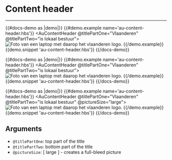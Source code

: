 # Content header

---

{{#docs-demo as |demo|}}
  {{#demo.example name='au-content-header.hbs'}}
    <AuContentHeader @titlePartOne="Vlaanderen" @titlePartTwo="is lokaal bestuur">
      <img sizes="50vw" src="/assets/images/loket-header-1600.jpg" srcset="/assets/images/loket-header-320.jpg 320w, /assets/images/loket-header-1024.jpg 1024w, /assets/images/loket-header-1600.jpg 1600w" alt="Foto van een laptop met daarop het vlaanderen logo.">
    </AuContentHeader>
  {{/demo.example}}
  {{demo.snippet 'au-content-header.hbs'}}
{{/docs-demo}}

{{#docs-demo as |demo|}}
  {{#demo.example name='au-content-header.hbs'}}
    <AuContentHeader @titlePartOne="Vlaanderen" @titlePartTwo="is lokaal bestuur">
      <img sizes="50vw" src="/assets/images/loket-header-1600.jpg" srcset="/assets/images/loket-header-320.jpg 320w, /assets/images/loket-header-1024.jpg 1024w, /assets/images/loket-header-1600.jpg 1600w" alt="Foto van een laptop met daarop het vlaanderen logo.">
    </AuContentHeader>
  {{/demo.example}}
  {{demo.snippet 'au-content-header.hbs'}}
{{/docs-demo}}

{{#docs-demo as |demo|}}
  {{#demo.example name='au-content-header.hbs'}}
    <AuContentHeader @titlePartOne="Vlaanderen" @titlePartTwo="is lokaal bestuur" @pictureSize="large">
      <img sizes="50vw" src="/assets/images/loket-header-1600.jpg" srcset="/assets/images/loket-header-320.jpg 320w, /assets/images/loket-header-1024.jpg 1024w, /assets/images/loket-header-1600.jpg 1600w" alt="Foto van een laptop met daarop het vlaanderen logo.">
    </AuContentHeader>
  {{/demo.example}}
  {{demo.snippet 'au-content-header.hbs'}}
{{/docs-demo}}

## Arguments

- `@titlePartOne`: top part of the title
- `@titlePartTwo`: bottom part of the title
- `@pictureSize`: [ large ] - creates a full-bleed picture

